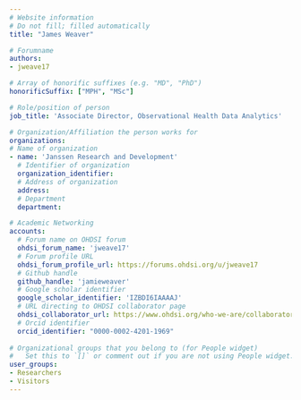 ```yaml
---
# Website information
# Do not fill; filled automatically
title: "James Weaver"

# Forumname 
authors:
- jweave17

# Array of honorific suffixes (e.g. "MD", "PhD")
honorificSuffix: ["MPH", "MSc"]

# Role/position of person
job_title: 'Associate Director, Observational Health Data Analytics'

# Organization/Affiliation the person works for
organizations:
# Name of organization
- name: 'Janssen Research and Development'
  # Identifier of organization
  organization_identifier: 
  # Address of organization
  address: 
  # Department
  department: 

# Academic Networking
accounts:
  # Forum name on OHDSI forum
  ohdsi_forum_name: 'jweave17'
  # Forum profile URL
  ohdsi_forum_profile_url: https://forums.ohdsi.org/u/jweave17
  # Github handle
  github_handle: 'jamieweaver'
  # Google scholar identifier
  google_scholar_identifier: 'IZBDI6IAAAAJ'
  # URL directing to OHDSI collaborator page
  ohdsi_collaborator_url: https://www.ohdsi.org/who-we-are/collaborators/james-weaver
  # Orcid identifier
  orcid_identifier: "0000-0002-4201-1969"
  
# Organizational groups that you belong to (for People widget)
#   Set this to `[]` or comment out if you are not using People widget.
user_groups:
- Researchers
- Visitors
---
```

